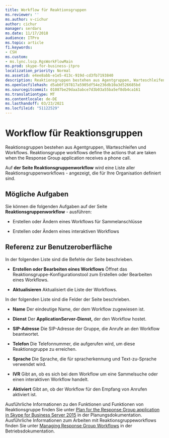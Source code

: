 ```yaml
---
title: Workflow für Reaktionsgruppen
ms.reviewer: ''
ms.author: v-cichur
author: cichur
manager: serdars
ms.date: 11/17/2018
audience: ITPro
ms.topic: article
f1.keywords:
- CSH
ms.custom:
- ms.lync.lscp.RgsWorkFlowMain
ms.prod: skype-for-business-itpro
localization_priority: Normal
ms.assetid: e4ee8abb-e1e5-413c-919d-cd3fb7193840
description: Reaktionsgruppen bestehen aus Agentgruppen, Warteschleifen und Workflows. Reaktionsgruppe workflows define the actions that are taken when the Response Group application receives a phone call.
ms.openlocfilehash: d5ab0f197817a5905df54e236db10a3d526685bd
ms.sourcegitcommit: 01087be29daa3abce7d3b03a55ba5ef8db4ca161
ms.translationtype: MT
ms.contentlocale: de-DE
ms.lasthandoff: 03/23/2021
ms.locfileid: "51122529"
---
```

# <a name="response-groups-workflow"></a>Workflow für Reaktionsgruppen

Reaktionsgruppen bestehen aus Agentgruppen, Warteschleifen und Workflows. Reaktionsgruppe workflows define the actions that are taken when the Response Group application receives a phone call.

Auf **der Seite Reaktionsgruppenworkflow** wird eine Liste aller Reaktionsgruppenworkflows  -   angezeigt, die für Ihre Organisation definiert sind.

## <a name="tasks-you-can-perform"></a>Mögliche Aufgaben

Sie können die folgenden Aufgaben auf der Seite **Reaktionsgruppenworkflow**  -   ausführen:

- Erstellen oder Ändern eines Workflows für Sammelanschlüsse

- Erstellen oder Ändern eines interaktiven Workflows

## <a name="ui-reference"></a>Referenz zur Benutzeroberfläche

In der folgenden Liste sind die Befehle der Seite beschrieben.

- **Erstellen oder Bearbeiten eines Workflows** Öffnet das Reaktionsgruppe-Konfigurationstool zum Erstellen oder Bearbeiten eines Workflows.

- **Aktualisieren** Aktualisiert die Liste der Workflows.

In der folgenden Liste sind die Felder der Seite beschrieben.

- **Name** Der eindeutige Name, der dem Workflow zugewiesen ist.

- **Dienst** Der **ApplicationServer-Dienst,** der den Workflow hostet.

- **SIP-Adresse** Die SIP-Adresse der Gruppe, die Anrufe an den Workflow beantwortet.

- **Telefon** Die Telefonnummer, die aufgerufen wird, um diese Reaktionsgruppe zu erreichen.

- **Sprache** Die Sprache, die für spracherkennung und Text-zu-Sprache verwendet wird.

- **IVR** Gibt an, ob es sich bei dem Workflow um eine Sammelsuche oder einen interaktiven Workflow handelt.

- **Aktiviert** Gibt an, ob der Workflow für den Empfang von Anrufen aktiviert ist.

Ausführliche Informationen zu den Funktionen und Funktionen von Reaktionsgruppe finden Sie unter [Plan for the Response Group application in Skype for Business Server 2015](../../plan-your-deployment/enterprise-voice-solution/response-group.md) in der Planungsdokumentation. Ausführliche Informationen zum Arbeiten mit Reaktionsgruppeworkflows finden Sie unter [Managing Response Group Workflows](/previous-versions/office/lync-server-2013/lync-server-2013-managing-response-group-workflows) in der Betriebsdokumentation.